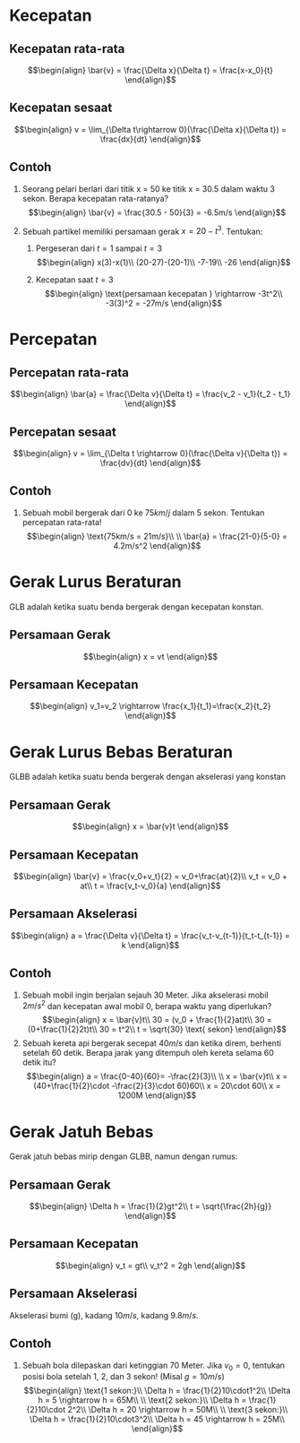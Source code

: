 # Kecepatan
## Kecepatan rata-rata
$$\begin{align}
\bar{v} = \frac{\Delta x}{\Delta t} = \frac{x-x_0}{t}
\end{align}$$
## Kecepatan sesaat
$$\begin{align}
v = \lim_{\Delta t\rightarrow 0}(\frac{\Delta x}{\Delta t}) = \frac{dx}{dt}
\end{align}$$

## Contoh
1. Seorang pelari berlari dari titik x = 50 ke titik x = 30.5 dalam waktu 3 sekon. Berapa kecepatan rata-ratanya?
   $$\begin{align}
   \bar{v} = \frac{30.5 - 50}{3} = -6.5m/s
   \end{align}$$

2. Sebuah partikel memiliki persamaan gerak $x = 20-t^3$. Tentukan:
	1. Pergeseran dari $t=1$ sampai $t=3$
	   $$\begin{align}
	   x(3)-x(1)\\
	   (20-27)-(20-1)\\
	   -7-19\\
	   -26
	   \end{align}$$

	2. Kecepatan saat $t=3$
	  $$\begin{align}
	   \text{persamaan kecepatan } \rightarrow -3t^2\\
	   -3(3)^2 = -27m/s
	   \end{align}$$

# Percepatan
## Percepatan rata-rata
$$\begin{align}
\bar{a} = \frac{\Delta v}{\Delta t} = \frac{v_2 - v_1}{t_2 - t_1}
\end{align}$$
## Percepatan sesaat
$$\begin{align}
v = \lim_{\Delta t \rightarrow 0}(\frac{\Delta v}{\Delta t}) = \frac{dv}{dt}
\end{align}$$

## Contoh
1. Sebuah mobil bergerak dari $0$ ke $75km/j$ dalam 5 sekon. Tentukan percepatan rata-rata!
   $$\begin{align}
   \text{75km/s = 21m/s}\\
   \\
   \bar{a} = \frac{21-0}{5-0} = 4.2m/s^2
   \end{align}$$

# Gerak Lurus Beraturan
GLB adalah ketika suatu benda bergerak dengan kecepatan konstan.
## Persamaan Gerak
$$\begin{align}
x = vt
\end{align}$$

## Persamaan Kecepatan
$$\begin{align}
v_1=v_2 \rightarrow \frac{x_1}{t_1}=\frac{x_2}{t_2}
\end{align}$$

# Gerak Lurus Bebas Beraturan
GLBB adalah ketika suatu benda bergerak dengan akselerasi yang konstan
## Persamaan Gerak
$$\begin{align}
x = \bar{v}t
\end{align}$$
## Persamaan Kecepatan
$$\begin{align}
\bar{v} = \frac{v_0+v_t}{2} = v_0+\frac{at}{2}\\
v_t = v_0 + at\\
t = \frac{v_t-v_0}{a}
\end{align}$$

## Persamaan Akselerasi
$$\begin{align}
a = \frac{\Delta v}{\Delta t} = \frac{v_t-v_{t-1}}{t_t-t_{t-1}} = k
\end{align}$$

## Contoh
1. Sebuah mobil ingin berjalan sejauh 30 Meter. Jika akselerasi mobil $2m/s^2$ dan kecepatan awal mobil 0, berapa waktu yang diperlukan?
$$\begin{align}
x = \bar{v}t\\
30 = (v_0 + \frac{1}{2}at)t\\
30 = (0+\frac{1}{2}2t)t\\
30 = t^2\\
t = \sqrt{30} \text{ sekon}
\end{align}$$
2. Sebuah kereta api bergerak secepat $40m/s$ dan ketika direm, berhenti setelah 60 detik. Berapa jarak yang ditempuh oleh kereta selama 60 detik itu?
$$\begin{align}
a = \frac{0-40}{60}= -\frac{2}{3}\\
\\
x = \bar{v}t\\
x = (40+\frac{1}{2}\cdot -\frac{2}{3}\cdot 60)60\\
x = 20\cdot 60\\
x = 1200M
\end{align}$$

# Gerak Jatuh Bebas
Gerak jatuh bebas mirip dengan GLBB, namun dengan rumus:
## Persamaan Gerak
$$\begin{align}
\Delta h = \frac{1}{2}gt^2\\
t = \sqrt{\frac{2h}{g}}
\end{align}$$
## Persamaan Kecepatan
$$\begin{align}
v_t = gt\\
v_t^2 = 2gh
\end{align}$$
## Persamaan Akselerasi
Akselerasi bumi (g), kadang $10m/s$, kadang $9.8m/s$.

## Contoh
1. Sebuah bola dilepaskan dari ketinggian 70 Meter. Jika $v_0 = 0$, tentukan posisi bola setelah 1, 2, dan 3 sekon! (Misal $g = 10m/s$)
$$\begin{align}
\text{1 sekon:}\\
\Delta h = \frac{1}{2}10\cdot1^2\\
\Delta h = 5 \rightarrow h = 65M\\
\\
\text{2 sekon:}\\
\Delta h = \frac{1}{2}10\cdot 2^2\\
\Delta h = 20 \rightarrow h = 50M\\
\\
\text{3 sekon:}\\
\Delta h = \frac{1}{2}10\cdot3^2\\
\Delta h = 45 \rightarrow h = 25M\\
\end{align}$$